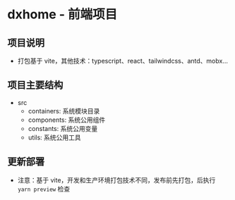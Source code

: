 # dxhome - 前端项目

## 项目说明

- 打包基于 vite，其他技术：typescript、react、tailwindcss、antd、mobx...

## 项目主要结构

- src
  - containers: 系统模块目录
  - components: 系统公用组件
  - constants: 系统公用变量
  - utils: 系统公用工具

## 更新部署

- 注意：基于 vite，开发和生产环境打包技术不同，发布前先打包，后执行 `yarn preview` 检查
